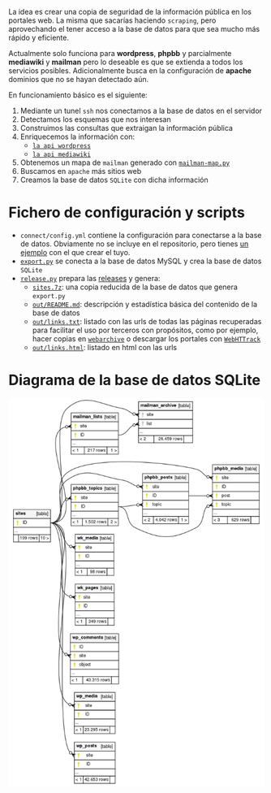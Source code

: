 La idea es crear una copia de seguridad de la información pública
en los portales web. La misma que sacarías haciendo `scraping`, pero  aprovechando el tener acceso a la base de datos
para que sea mucho más rápido y eficiente.

Actualmente solo funciona para **wordpress**, **phpbb**
y parcialmente **mediawiki** y **mailman** pero lo deseable es que
se extienda a todos los servicios posibles.
Adicionalmente busca en la configuración de **apache** dominios
que no se hayan detectado aún.

En funcionamiento básico es el siguiente:

1. Mediante un tunel `ssh` nos conectamos a la base de datos en el servidor
2. Detectamos los esquemas que nos interesan
3. Construimos las consultas que extraigan la información pública
4. Enriquecemos la información con:
    * [`la api wordpress`](https://developer.wordpress.org/rest-api/)
    * [`la api mediawiki`](https://www.mediawiki.org/wiki/API:Main_page)
5. Obtenemos un mapa de `mailman` generado con [`mailman-map.py`](https://github.com/15hack/mailman)
6. Buscamos en `apache` más sitios web
7. Creamos la base de datos `SQLite` con dicha información

# Fichero de configuración y scripts

* `connect/config.yml` contiene la configuración para conectarse a la base de datos.
Obviamente no se incluye en el repositorio, pero tienes
[un ejemplo](connect/config.example.yml) con el que crear el tuyo.
* [`export.py`](export.py) se conecta a la base de datos MySQL y crea la base de datos `SQLite`
* [`release.py`](release.py) prepara las [releases](https://github.com/15hack/web-backup/releases/latest) y genera:
    * [`sites.7z`](https://github.com/15hack/web-backup/releases/latest): una copia reducida de la base de datos que genera `export.py`
    * [`out/README.md`](out/README.md): descripción y estadística básica del contenido de
    la base de datos
    * [`out/links.txt`](out/links.txt?raw=true): listado con las urls
    de todas las páginas recuperadas para facilitar el uso por terceros
    con propósitos, como por ejemplo, hacer copias en
    [`webarchive`](https://archive.org/web/) o
    descargar los portales con [`WebHTTrack`](https://www.httrack.com/)
    * [`out/links.html`](out/links.md): listado en html con las urls

# Diagrama de la base de datos SQLite

![Diagrama de la base de datos](out/diagram.png)
